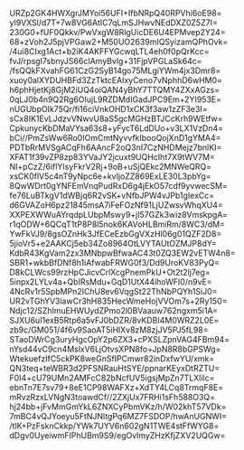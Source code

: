 URZp2GK4HWXgrJMYoi56UFI+IfbNRpQ40RPVhi6oE98=
yI9VXSl/d7T+7w8VG6AtIC7qLmSJHwvNEdDXZ0Z5Z7I=
230G0+fUF0Qkkv/PwVxgW8RlgUicDE6U4EPMvep2Y24=
68+zVoh2J5pjVPGaw2+M50UO2639mIQSyizamQPhOvk=
/4ui8CIxg1Act+b2iK4AKFFYGcwqLTL4eh0f0pQrKcc=
fvJ/rpsgI7sbnyJS66cIAmyBvlg+31FjpVPGLaSk64c=
/fsQQkFXvahFG61CzG2SyB14go75MLgiYWm4jx3Dmr8=
xuoy0alXYDUHBFd3ZzTktcEAIxyCeno7vNphhD6wHM0=
h6phHjetKj8GjM2iUQ4oiQAN4yBhY7TTQMY4ZXxAGzs=
0qLJ0b4n9Q2Rg6OIujL9RZDMdIGadJPC9Em+2YI953E=
nUGUbpOIk75Qr/fi16ciVnkOHD1xCK3f3aw1zZF3e3I=
sCx8IK1EvLJdzvVNwvU8aS5gcMGHzBTJCcKrh9WEtfw=
CpkunycKbDMaVYsa63s8+yFycT6LdDUo+v3LX1VzDn4=
bCi//PmZsWw6Ro0IOmCmtNyvvfkIbooQojXnD1gYMA4=
PDTbRrMVSgACqFh6AAncF2oQ3nI7CzNHDMejz7bnlKI=
XFAT1f39vZP8zp83YVaJY2jcuxt9UQHcIht7X9tWV7M=
NI+pCzZ/6iflYIsyFkrV2Rj+9oB+uSjQEkc2MNWeQRQ=
xsCK0flV5c4nT9yNpc6e+kvIjoZZ869ExLE30L3pbYg=
8QwWDrt0gYNFEmVnqPudRxD6g4jEkO57cdf9yvwecSM=
fe76LuBTkgV1dWBjq6R2vSK+vNfbJPW4vJPb1gIexCc=
d6GVAZoH6pz21845msA7iFeFOzNf91LjUZwsvWhqXU4=
XXPEXWWuAYrqdpLUbpMswy9+jI57GZk3wiz8VmskpgA=
r1qODW+6QCqT1tP8P8l5nok6KAVoHLBmiRm/8WC3/dM=
YwFkVJ9/8gsOZnHk3JfECeEzbGgVXzHl06g01QZF2D8=
5jioVr5+e2AAKCj5eb34Zo8964OtLVYTAUtOZMJP8dY=
KdbR43KgVam2zx3MNbpwBfwaAC43t0ZQ3EW2vETW4n8=
SBR1+wkbBfDNf8h1iAfwabFRWG0f3/Dd9UroKV83PyQ=
D8kCLWcs99rzHpCJicvCrlXcgPnemPkU+Ot2t2lj7eg=
5inpx2LYLv4a+QbIRsMdu+GqD1UtX44ihoWFI0/n9vE=
4NcRv1r5SpbMPn2IChU8ev6VqgSt22ThNbPQYh1SiJ0=
UR2vTGhYV3lawCr3hH835HecWmeHojVVOm7s+2Ry150=
Ndjc12/SZhlmuEHWUydZPmo2l0BVaauw762ngxm5i1A=
SJXU6uI1exB5Rtp6a5vFJ0bDZR/8vKDBI4M0WRZ2L0E=
zb9c/GM051/4f6v9SaoAT5iHlXv8zM8zjJV5PJ5fL98=
STaoDWrCg3uryHgcOpY2p6ZX3+cPXSLZpnVAG4FBm94=
nYsd44vC9cn4MslxV6LjOtvsXPN8fo+JpN8R8bGPSWg=
WtekuefzIfC5ckPK8weGnSfIPCmwr82inDxfwYU/xmk=
QN3teq+teWBR3d2PFSNRauHtSYE/ppnarKEyxDtRZTU=
F0I4+cU79UMn2AMFcC82bNcfUV5igsjMpZn7TLXlilc=
ebnTn7E7sv79+8eE1CP98WAFXz+XdTY4LCq8TrmqF8E=
mRvzRzxLVNgN3toawdCf//2ZXjUx7FRHi1sFh588O3Q=
hj24bb+jFvMmGmYkL6ZNXCyPbmVKz/h/W02khT57VDk=
7mBC4vQJYoeyu5FtNJNltgPq6MZ7FSDOP/hwAnUGNWI=
/tlK+PzFsknCkkp/YWk7UYV6n602gN1TWE4stFfWYG8=
dDgv0UyeiwmFIPhUBm9S9/egOvlmyZHzKfjZXV2UQGw=
